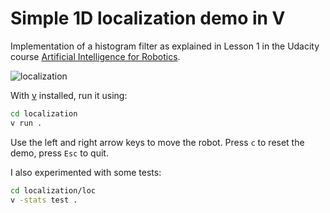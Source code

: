 # Simple 1D localization demo in V

Implementation of a histogram filter as explained in Lesson 1 in the Udacity course [Artificial Intelligence for Robotics](https://www.udacity.com/course/artificial-intelligence-for-robotics--cs373).


![localization](localization.gif)

With [v](vlang.io) installed, run it using:
```bash
cd localization
v run .
```

Use the left and right arrow keys to move the robot. Press `c` to reset the demo, press `Esc` to quit.

I also experimented with some tests:
```bash
cd localization/loc
v -stats test .
```
